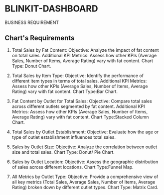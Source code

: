 # BLINKIT-DASHBOARD
BUSINESS REQUIREMENT

## Chart's Requirements

1. Total Sales by Fat Content:
Objective: Analyze the impact of fat content on total sales.
Additional KPI Metrics: Assess how other KPIs (Average Sales, Number of Items, Average Rating) vary with fat content.
Chart Type: Donut Chart.

2. Total Sales by Item Type:
Objective: Identify the performance of different item types in terms of total sales.
Additional KPI Metrics: Assess how other KPIs (Average Sales, Number of Items, Average Rating) vary with fat content.
Chart Type:Bar Chart.

3. Fat Content by Outlet for Total Sales:
Objective: Compare total sales across different outlets segmented by fat content.
Additional KPI Metrics: Assess how other KPIs (Average Sales, Number of Items, Average Rating) vary with fat content.
Chart Type:Stacked Column Chart.

4. Total Sales by Outlet Establishment:
Objective: Evaluate how the age or type of outlet establishment influences total sales.

5. Sales by Outlet Size:
Objective: Analyze the correlation between outlet size and total sales.
Chart Type: Donut/ Pie Chart.

6. Sales by Outlet Location:
Objective: Assess the geographic distribution of sales across different locations.
Chart Type:Funnel Map.

7. All Metrics by Outlet Type:
Objective: Provide a comprehensive view of all key metrics (Total Sales, Average Sales, Number of Items, Average Rating) broken down by different outlet types.
Chart Type: Matrix Card.
